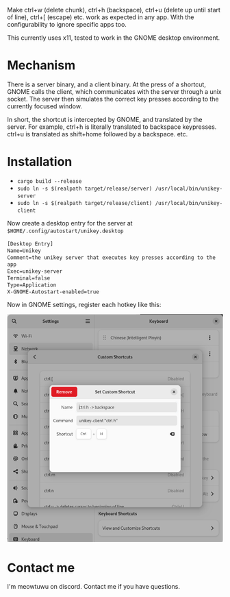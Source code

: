 Make ctrl+w (delete chunk), ctrl+h (backspace), ctrl+u (delete up until start of line), ctrl+[ (escape) etc. work as expected in any app. With the configurability to ignore specific apps too.

This currently uses x11, tested to work in the GNOME desktop environment.

# Mechanism

There is a server binary, and a client binary. At the press of a shortcut, GNOME calls the client, which communicates with the server through a unix socket. The server then simulates the correct key presses according to the currently focused window.

In short, the shortcut is intercepted by GNOME, and translated by the server. For example, ctrl+h is literally translated to backspace keypresses. ctrl+u is translated as shift+home followed by a backspace. etc.

# Installation

- `cargo build --release`
- `sudo ln -s $(realpath target/release/server) /usr/local/bin/unikey-server`
- `sudo ln -s $(realpath target/release/client) /usr/local/bin/unikey-client`

Now create a desktop entry for the server at `$HOME/.config/autostart/unikey.desktop`
```desktop
[Desktop Entry]
Name=Unikey
Comment=the unikey server that executes key presses according to the app
Exec=unikey-server
Terminal=false
Type=Application
X-GNOME-Autostart-enabled=true
```

Now in GNOME settings, register each hotkey like this:

![gnome shortcut](gnome-custom-shortcut.png)

# Contact me

I'm meowtuwu on discord. Contact me if you have questions.




